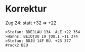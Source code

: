 # Korrektur

Zug 24: statt +32 =\> +22 


    >Stefan: BDEJLÄÜ 13A .ÄLE +22 354
    >Hanns: BEIOTUU I9 TOU.I +11 374
    >Stefan: BDJÜ 14F BÜ. +23 377
    #rack2 BEU
